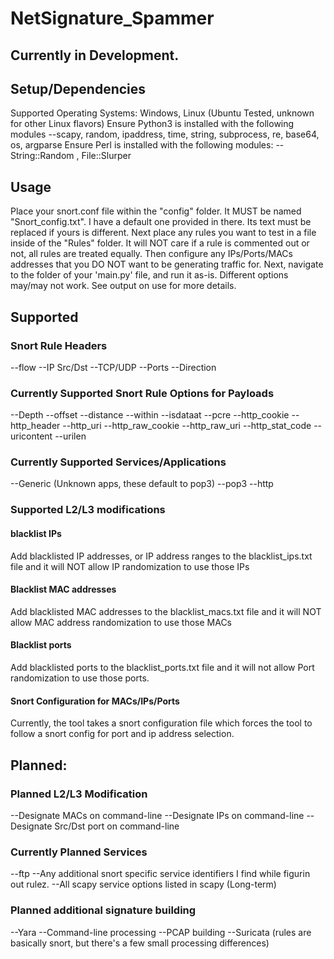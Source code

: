 # NetSignature_Spammer

## Currently in Development.
## Setup/Dependencies
  Supported Operating Systems: Windows, Linux (Ubuntu Tested, unknown for other Linux flavors)
  Ensure Python3 is installed with the following modules
    --scapy, random, ipaddress, time, string, subprocess, re, base64, os, argparse
  Ensure Perl is installed with the following modules:
    --String::Random , File::Slurper
## Usage
  Place your snort.conf file within the "config" folder. It MUST be named "Snort_config.txt".  I have a default one provided in there. Its text must be replaced if yours is different. Next place any rules you want to test in a file inside of the "Rules" folder. It will NOT care if a rule is commented out or not, all rules are treated equally. Then configure any IPs/Ports/MACs addresses that you DO NOT want to be generating traffic for. Next, navigate to the folder of your 'main.py' file, and run it as-is.  Different options may/may not work. See output on use for more details. 
## Supported
### Snort Rule Headers
  --flow
  --IP Src/Dst
  --TCP/UDP
  --Ports
  --Direction
### Currently Supported Snort Rule Options for Payloads
  --Depth
  --offset
  --distance
  --within
  --isdataat
  --pcre
  --http_cookie
  --http_header
  --http_uri
  --http_raw_cookie
  --http_raw_uri
  --http_stat_code
  --uricontent
  --urilen
### Currently Supported Services/Applications
  --Generic (Unknown apps, these default to pop3)
  --pop3
  --http
### Supported L2/L3 modifications
#### blacklist IPs
  Add blacklisted IP addresses, or IP address ranges to the blacklist_ips.txt file and it will NOT allow IP randomization to use those IPs
#### Blacklist MAC addresses
  Add blacklisted MAC addresses to the blacklist_macs.txt file and it will NOT allow MAC address randomization to use those MACs
#### Blacklist ports
  Add blacklisted ports to the blacklist_ports.txt file and it will not allow Port randomization to use those ports.
#### Snort Configuration for MACs/IPs/Ports
  Currently, the tool takes a snort configuration file which forces the tool to follow a snort config for port and ip address selection.
## Planned:
### Planned L2/L3 Modification
  --Designate MACs on command-line
  --Designate IPs on command-line
  --Designate Src/Dst port on command-line
  
### Currently Planned Services
  --ftp
  --Any additional snort specific service identifiers I find while figurin out rulez.
  --All scapy service options listed in scapy (Long-term)
  
### Planned additional signature building
  --Yara
  --Command-line processing
  --PCAP building
  --Suricata (rules are basically snort, but there's a few small processing differences)

